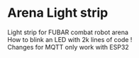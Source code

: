 # Arena Light strip
Light strip for FUBAR combat robot arena<br>
How to blink an LED with 2k lines of code !<br>
Changes for MQTT only work with ESP32<br>
<br>
